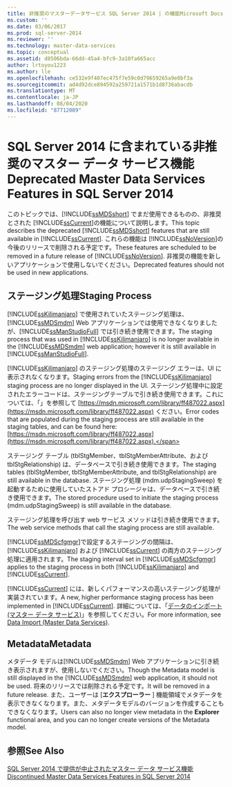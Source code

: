 ```yaml
---
title: 非推奨のマスターデータサービス SQL Server 2014 | の機能Microsoft Docs
ms.custom: ''
ms.date: 03/06/2017
ms.prod: sql-server-2014
ms.reviewer: ''
ms.technology: master-data-services
ms.topic: conceptual
ms.assetid: d8506bda-66dd-45a4-bfc9-3a10fa665acc
author: lrtoyou1223
ms.author: lle
ms.openlocfilehash: ce532e9f407ec475f7e59c0d79659265a9e0bf3a
ms.sourcegitcommit: ad4d92dce894592a259721a1571b1d8736abacdb
ms.translationtype: MT
ms.contentlocale: ja-JP
ms.lasthandoff: 08/04/2020
ms.locfileid: "87712089"
---
```

# <a name="deprecated-master-data-services-features-in-sql-server-2014"></a><span data-ttu-id="4909a-102">SQL Server 2014 に含まれている非推奨のマスター データ サービス機能</span><span class="sxs-lookup"><span data-stu-id="4909a-102">Deprecated Master Data Services Features in SQL Server 2014</span></span>
  <span data-ttu-id="4909a-103">このトピックでは、[!INCLUDE[ssMDSshort](../includes/ssmdsshort-md.md)] でまだ使用できるものの、非推奨とされた [!INCLUDE[ssCurrent](../includes/sscurrent-md.md)]の機能について説明します。</span><span class="sxs-lookup"><span data-stu-id="4909a-103">This topic describes the deprecated [!INCLUDE[ssMDSshort](../includes/ssmdsshort-md.md)] features that are still available in [!INCLUDE[ssCurrent](../includes/sscurrent-md.md)].</span></span> <span data-ttu-id="4909a-104">これらの機能は [!INCLUDE[ssNoVersion](../includes/ssnoversion-md.md)]の今後のリリースで削除される予定です。</span><span class="sxs-lookup"><span data-stu-id="4909a-104">These features are scheduled to be removed in a future release of [!INCLUDE[ssNoVersion](../includes/ssnoversion-md.md)].</span></span> <span data-ttu-id="4909a-105">非推奨の機能を新しいアプリケーションで使用しないでください。</span><span class="sxs-lookup"><span data-stu-id="4909a-105">Deprecated features should not be used in new applications.</span></span>  
  
## <a name="staging-process"></a><span data-ttu-id="4909a-106">ステージング処理</span><span class="sxs-lookup"><span data-stu-id="4909a-106">Staging Process</span></span>  
 <span data-ttu-id="4909a-107">[!INCLUDE[ssKilimanjaro](../includes/sskilimanjaro-md.md)] で使用されていたステージング処理は、[!INCLUDE[ssMDSmdm](../includes/ssmdsmdm-md.md)] Web アプリケーションでは使用できなくなりましたが、[!INCLUDE[ssManStudioFull](../includes/ssmanstudiofull-md.md)] では引き続き使用できます。</span><span class="sxs-lookup"><span data-stu-id="4909a-107">The staging process that was used in [!INCLUDE[ssKilimanjaro](../includes/sskilimanjaro-md.md)] is no longer available in the [!INCLUDE[ssMDSmdm](../includes/ssmdsmdm-md.md)] web application; however it is still available in [!INCLUDE[ssManStudioFull](../includes/ssmanstudiofull-md.md)].</span></span>  
  
 <span data-ttu-id="4909a-108">[!INCLUDE[ssKilimanjaro](../includes/sskilimanjaro-md.md)] のステージング処理のステージング エラーは、UI に表示されなくなります。</span><span class="sxs-lookup"><span data-stu-id="4909a-108">Staging errors from the [!INCLUDE[ssKilimanjaro](../includes/sskilimanjaro-md.md)] staging process are no longer displayed in the UI.</span></span> <span data-ttu-id="4909a-109">ステージング処理中に設定されたエラーコードは、ステージングテーブルで引き続き使用できます。これについては、「」を参照して [https://msdn.microsoft.com/library/ff487022.aspx](https://msdn.microsoft.com/library/ff487022.aspx) ください。</span><span class="sxs-lookup"><span data-stu-id="4909a-109">Error codes that are populated during the staging process are still available in the staging tables, and can be found here: [https://msdn.microsoft.com/library/ff487022.aspx](https://msdn.microsoft.com/library/ff487022.aspx).</span></span>  
  
 <span data-ttu-id="4909a-110">ステージング テーブル (tblStgMember、tblStgMemberAttribute、および tblStgRelationship) は、データベースで引き続き使用できます。</span><span class="sxs-lookup"><span data-stu-id="4909a-110">The staging tables (tblStgMember, tblStgMemberAttribute, and tblStgRelationship) are still available in the database.</span></span> <span data-ttu-id="4909a-111">ステージング処理 (mdm.udpStagingSweep) を起動するために使用していたストアド プロシージャは、データベースで引き続き使用できます。</span><span class="sxs-lookup"><span data-stu-id="4909a-111">The stored procedure used to initiate the staging process (mdm.udpStagingSweep) is still available in the database.</span></span>  
  
 <span data-ttu-id="4909a-112">ステージング処理を呼び出す web サービス メソッドは引き続き使用できます。</span><span class="sxs-lookup"><span data-stu-id="4909a-112">The web service methods that call the staging process are still available.</span></span>  
  
 <span data-ttu-id="4909a-113">[!INCLUDE[ssMDScfgmgr](../includes/ssmdscfgmgr-md.md)]で設定するステージングの間隔は、[!INCLUDE[ssKilimanjaro](../includes/sskilimanjaro-md.md)] および [!INCLUDE[ssCurrent](../includes/sscurrent-md.md)] の両方のステージング処理に適用されます。</span><span class="sxs-lookup"><span data-stu-id="4909a-113">The staging interval set in [!INCLUDE[ssMDScfgmgr](../includes/ssmdscfgmgr-md.md)] applies to the staging process in both [!INCLUDE[ssKilimanjaro](../includes/sskilimanjaro-md.md)] and [!INCLUDE[ssCurrent](../includes/sscurrent-md.md)].</span></span>  
  
 <span data-ttu-id="4909a-114">[!INCLUDE[ssCurrent](../includes/sscurrent-md.md)] には、新しくパフォーマンスの高いステージング処理が実装されています。</span><span class="sxs-lookup"><span data-stu-id="4909a-114">A new, higher performance staging process has been implemented in [!INCLUDE[ssCurrent](../includes/sscurrent-md.md)].</span></span> <span data-ttu-id="4909a-115">詳細については、「[データのインポート &#40;マスター データ サービス&#41;](overview-importing-data-from-tables-master-data-services.md)」を参照してください。</span><span class="sxs-lookup"><span data-stu-id="4909a-115">For more information, see [Data Import &#40;Master Data Services&#41;](overview-importing-data-from-tables-master-data-services.md).</span></span>  
  
## <a name="metadata"></a><span data-ttu-id="4909a-116">Metadata</span><span class="sxs-lookup"><span data-stu-id="4909a-116">Metadata</span></span>  
 <span data-ttu-id="4909a-117">メタデータ モデルは[!INCLUDE[ssMDSmdm](../includes/ssmdsmdm-md.md)] Web アプリケーションに引き続き表示されますが、使用しないでください。</span><span class="sxs-lookup"><span data-stu-id="4909a-117">Though the Metadata model is still displayed in the [!INCLUDE[ssMDSmdm](../includes/ssmdsmdm-md.md)] web application, it should not be used.</span></span> <span data-ttu-id="4909a-118">将来のリリースでは削除される予定です。</span><span class="sxs-lookup"><span data-stu-id="4909a-118">It will be removed in a future release.</span></span> <span data-ttu-id="4909a-119">また、ユーザーは [**エクスプローラー** ] 機能領域でメタデータを表示できなくなります。また、メタデータモデルのバージョンを作成することもできなくなります。</span><span class="sxs-lookup"><span data-stu-id="4909a-119">Users can also no longer view metadata in the **Explorer** functional area, and you can no longer create versions of the Metadata model.</span></span>  
  
## <a name="see-also"></a><span data-ttu-id="4909a-120">参照</span><span class="sxs-lookup"><span data-stu-id="4909a-120">See Also</span></span>  
 [<span data-ttu-id="4909a-121">SQL Server 2014 で提供が中止されたマスター データ サービス機能</span><span class="sxs-lookup"><span data-stu-id="4909a-121">Discontinued Master Data Services Features in SQL Server 2014</span></span>](discontinued-master-data-services-features.md)  
  
  
